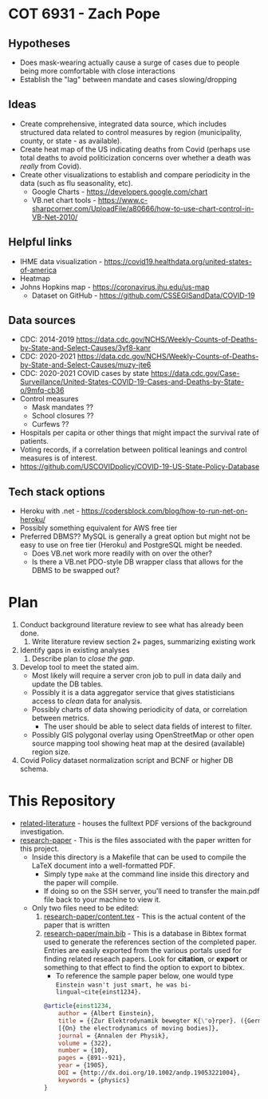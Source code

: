 # COT 6931 - Zach Pope

## Hypotheses
- Does mask-wearing actually cause a surge of cases due to people being more comfortable with close interactions
- Establish the "lag" between mandate and cases slowing/dropping

## Ideas
- Create comprehensive, integrated data source, which includes structured data related to control measures by region (municipality, county, or state - as available).
- Create heat map of the US indicating deaths from Covid (perhaps use total deaths to avoid politicization concerns over whether a death was _really_ from Covid).
- Create other visualizations to establish and compare periodicity in the data (such as flu seasonality, etc).
	- Google Charts - https://developers.google.com/chart
	- VB.net chart tools - https://www.c-sharpcorner.com/UploadFile/a80666/how-to-use-chart-control-in-VB-Net-2010/

## Helpful links
- IHME data visualization - https://covid19.healthdata.org/united-states-of-america
- Heatmap
- Johns Hopkins map - https://coronavirus.jhu.edu/us-map
	- Dataset on GitHub - https://github.com/CSSEGISandData/COVID-19

## Data sources
- CDC: 2014-2019 https://data.cdc.gov/NCHS/Weekly-Counts-of-Deaths-by-State-and-Select-Causes/3yf8-kanr
- CDC: 2020-2021 https://data.cdc.gov/NCHS/Weekly-Counts-of-Deaths-by-State-and-Select-Causes/muzy-jte6
- CDC: 2020-2021 COVID cases by state https://data.cdc.gov/Case-Surveillance/United-States-COVID-19-Cases-and-Deaths-by-State-o/9mfq-cb36
- Control measures
	- Mask mandates ??
	- School closures ??
	- Curfews ??
- Hospitals per capita or other things that might impact the survival rate of patients.
- Voting records, if a correlation between political leanings and control measures is of interest.
- https://github.com/USCOVIDpolicy/COVID-19-US-State-Policy-Database

## Tech stack options
- Heroku with .net - https://codersblock.com/blog/how-to-run-net-on-heroku/
- Possibly something equivalent for AWS free tier
- Preferred DBMS?? MySQL is generally a great option but might not be easy to use on free tier (Heroku) and PostgreSQL might be needed.
	- Does VB.net work more readily with on over the other?
	- Is there a VB.net PDO-style DB wrapper class that allows for the DBMS to be swapped out?

# Plan
1. Conduct background literature review to see what has already been done.
	1. Write literature review section 2+ pages, summarizing existing work
1. Identify gaps in existing analyses
	1. Describe plan to _close the gap_.
1. Develop tool to meet the stated aim.
	- Most likely will require a server cron job to pull in data daily and update the DB tables.
	- Possibly it is a data aggregator service that gives statisticians access to _clean_ data for analysis.
	- Possibly charts of data showing periodicity of data, or correlation between metrics.
		- The user should be able to select data fields of interest to filter.
	- Possibly GIS polygonal overlay using OpenStreetMap or other open source mapping tool showing heat map at the desired (available) region size.
1. Covid Policy dataset normalization script and BCNF or higher DB schema.

# This Repository
- [related-literature](related-literature) - houses the fulltext PDF versions of the background investigation.
- [research-paper](research-paper/) - This is the files associated with the paper written for this project.
	- Inside this directory is a Makefile that can be used to compile the LaTeX document into a well-formatted PDF.
		- Simply type `make` at the command line inside this directory and the paper will compile.
		- If doing so on the SSH server, you'll need to transfer the main.pdf file back to your machine to view it.
	- Only two files need to be edited:
		1. [research-paper/content.tex](research-paper/content.tex) - This is the actual content of the paper that is written
		1. [research-paper/main.bib](research-paper/main.bib) - This is a database in Bibtex format used to generate the references section of the completed paper.
		Entries are easily exported from the various portals used for finding related reseach papers.
		Look for **citation**, or **export** or something to that effect to find the option to export to bibtex.
			- To reference the sample paper below, one would type `Einstein wasn't just smart, he was bi-lingual~cite{einst1234}.`
			```bibtex
			@article{einst1234,
				author = {Albert Einstein},
				title = {{Zur Elektrodynamik bewegter K{\"o}rper}. ({German})
				[{On} the electrodynamics of moving bodies]},
				journal = {Annalen der Physik},
				volume = {322},
				number = {10},
				pages = {891--921},
				year = {1905},
				DOI = {http://dx.doi.org/10.1002/andp.19053221004},
				keywords = {physics}
			}
			```

